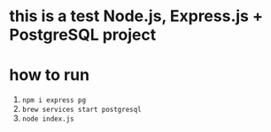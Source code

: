 # this is a test Node.js, Express.js + PostgreSQL project

# how to run
1. ```npm i express pg```
2. ```brew services start postgresql```
3. ```node index.js```
